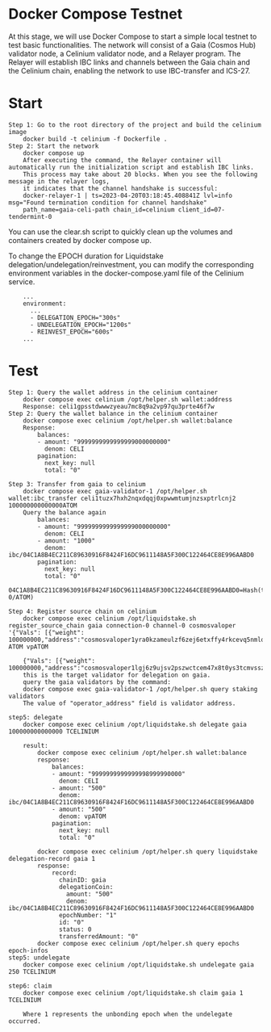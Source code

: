 # Docker Compose Testnet
At this stage, we will use Docker Compose to start a simple local testnet to test basic functionalities. The network will consist of a Gaia (Cosmos Hub) validator node, a Celinium validator node, and a Relayer program.
The Relayer will establish IBC links and channels between the Gaia chain and the Celinium chain, enabling the network to use IBC-transfer and ICS-27.

# Start
```
Step 1: Go to the root directory of the project and build the celinium image
    docker build -t celinium -f Dockerfile .
Step 2: Start the network
    docker compose up
    After executing the command, the Relayer container will automatically run the initialization script and establish IBC links.
    This process may take about 20 blocks. When you see the following message in the relayer logs, 
    it indicates that the channel handshake is successful:
    docker-relayer-1 | ts=2023-04-20T03:18:45.408841Z lvl=info msg="Found termination condition for channel handshake" 
    path_name=gaia-celi-path chain_id=celinium client_id=07-tendermint-0
```
You can use the clear.sh script to quickly clean up the volumes and containers created by docker compose up.

To change the EPOCH duration for Liquidstake delegation/undelegation/reinvestment, you can modify the corresponding 
environment variables in the docker-compose.yaml file of the Celinium service.
```
    ...
    environment:
      ...
      - DELEGATION_EPOCH="300s"
      - UNDELEGATION_EPOCH="1200s"
      - REINVEST_EPOCH="600s"
    ...  
```

# Test
```
Step 1: Query the wallet address in the celinium container
    docker compose exec celinium /opt/helper.sh wallet:address
    Response: celi1gpsstdwwwzyeau7mc8q9a2vp97qu3prte46f7w
Step 2: Query the wallet balance in the celinium container
    docker compose exec celinium /opt/helper.sh wallet:balance
    Response: 
        balances:
        - amount: "9999999999999999000000000"
          denom: CELI
        pagination:
          next_key: null
          total: "0"
        
Step 3: Transfer from gaia to celinium            
    docker compose exec gaia-validator-1 /opt/helper.sh wallet:ibc_transfer celi1tuzx7hxh2nqxdqqj0xpwwmtumjnzsxptrlcnj2 100000000000000ATOM
    Query the balance again
        balances:
        - amount: "9999999999999999000000000"
          denom: CELI
        - amount: "1000"
          denom: ibc/04C1A8B4EC211C89630916F8424F16DC9611148A5F300C122464CE8E996AABD0
        pagination:
          next_key: null
          total: "0"
    04C1A8B4EC211C89630916F8424F16DC9611148A5F300C122464CE8E996AABD0=Hash(transfer/channel-0/ATOM)

Step 4: Register source chain on celinium                  
    docker compose exec celinium /opt/liquidstake.sh register_source_chain gaia connection-0 channel-0 cosmosvaloper '{"Vals": [{"weight": 100000000,"address":"cosmosvaloper1yra0kzameulzf6zej6etxffy4rkcevq5nmlqy4"}]}' ATOM vpATOM

    {"Vals": [{"weight": 100000000,"address":"cosmosvaloper1lgj6z9ujsv2pszwctcem47x8t0ys3tcmvsszte"}]}, 
    this is the target validator for delegation on gaia.
    query the gaia validators by the command:
    docker compose exec gaia-validator-1 /opt/helper.sh query staking validators
    The value of "operator_address" field is validator address.

step5: delegate
    docker compose exec celinium /opt/liquidstake.sh delegate gaia 100000000000000 TCELINIUM

    result:
        docker compose exec celinium /opt/helper.sh wallet:balance
        response: 
            balances:
            - amount: "9999999999999998999990000"
              denom: CELI
            - amount: "500"
              denom: ibc/04C1A8B4EC211C89630916F8424F16DC9611148A5F300C122464CE8E996AABD0
            - amount: "500"
              denom: vpATOM
            pagination:
              next_key: null
              total: "0"
            
        docker compose exec celinium /opt/helper.sh query liquidstake delegation-record gaia 1
        response:
            record:
              chainID: gaia
              delegationCoin:
                amount: "500"
                denom: ibc/04C1A8B4EC211C89630916F8424F16DC9611148A5F300C122464CE8E996AABD0
              epochNumber: "1"
              id: "0"
              status: 0
              transferredAmount: "0"
        docker compose exec celinium /opt/helper.sh query epochs epoch-infos
step5: undelegate
    docker compose exec celinium /opt/liquidstake.sh undelegate gaia 250 TCELINIUM

step6: claim
    docker compose exec celinium /opt/liquidstake.sh claim gaia 1 TCELINIUM
    
    Where 1 represents the unbonding epoch when the undelegate occurred.    
```